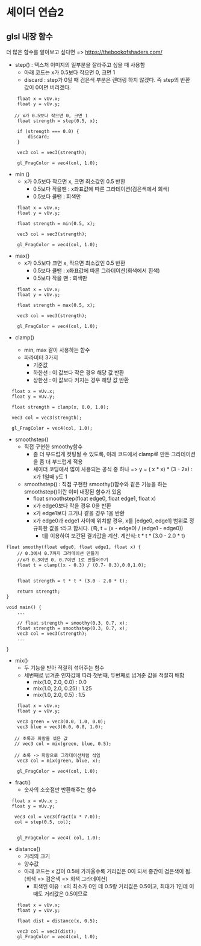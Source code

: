 # 셰이더 연습2

## glsl 내장 함수

더 많은 함수를 알아보고 싶다면 => https://thebookofshaders.com/

- step() : 텍스처 이미지의 일부분을 잘라주고 싶을 때 사용함
  - 아래 코드는 x가 0.5보다 작으면 0, 크면 1
  - discard : step가 0일 때 검은색 부분은 렌더링 하지 않겠다. 즉 step의 반환 값이 0이면 버리겠다.

```
    float x = vUv.x;
    float y = vUv.y;

   // x가 0.5보다 작으면 0, 크면 1
    float strength = step(0.5, x);

    if (strength === 0.0) {
        discard;
    }

    vec3 col = vec3(strength);

    gl_FragColor = vec4(col, 1.0);
```

- min ()
  - x가 0.5보다 작으면 x, 크면 최소값인 0.5 반환
    - 0.5보다 작을땐 : x좌표값에 따른 그라데이션(검은색에서 회색)
    * 0.5보다 클땐 : 회색만

```
    float x = vUv.x;
    float y = vUv.y;

    float strength = min(0.5, x);

    vec3 col = vec3(strength);

    gl_FragColor = vec4(col, 1.0);
```

- max()
  - x가 0.5보다 크면 x, 작으면 최소값인 0.5 반환
    - 0.5보다 클땐 : x좌표값에 따른 그라데이션(회색에서 흰색)
    * 0.5보다 작을 땐 : 회색만

```
    float x = vUv.x;
    float y = vUv.y;

    float strength = max(0.5, x);

    vec3 col = vec3(strength);

    gl_FragColor = vec4(col, 1.0);
```

- clamp()

  - min, max 같이 사용하는 함수
  - 파라미터 3가지
    - 기준값
    - 하한선 : 이 값보다 작은 경우 해당 값 반환
    - 상한선 : 이 값보다 커지는 경우 해당 값 반환

```
  float x = vUv.x;
  float y = vUv.y;

  float strength = clamp(x, 0.0, 1.0);

  vec3 col = vec3(strength);

  gl_FragColor = vec4(col, 1.0);
```

- smoothstep()
  - 직접 구현한 smoothy함수
    - 좀 더 부드럽게 컷팅될 수 있도록, 아래 코드에서 clamp로 만든 그라데이션을 좀 더 부드럽게 적용
    - 셰이더 코딩에서 많이 사용되는 공식 중 하나 => y = ( x \* x) \* (3 - 2x) : x가 1일때 y도 1
  * smoothstep() : 직접 구현한 smoothy()함수와 같은 기능을 하는 smoothstep()이란 이미 내장된 함수가 있음
    - float smoothstep(float edge0, float edge1, float x)
    - x가 edge0보다 작을 경우 0을 반환
    - x가 edge1보다 크거나 같을 경우 1을 반환
    - x가 edge0과 edge1 사이에 위치할 경우, x를 [edge0, edge1] 범위로 정규화한 값을 t라고 합시다. (즉, t = (x - edge0) / (edge1 - edge0))
      - t를 이용하여 보간된 결과값을 계산. 계산식: t \* t \* (3.0 - 2.0 \* t)

```
float smoothy(float edge0, float edge1, float x) {
    // 0.3에서 0.7까지 그라데이션 만들기
    //x가 0.3이면 0, 0.7이면 1로 만들어주기
    float t = clamp((x - 0.3) / (0.7- 0.3),0.0,1.0);


    float strength = t * t * (3.0 - 2.0 * t);

    return strength;
}

void main() {
    ...

    // float strength = smoothy(0.3, 0.7, x);
    float strength = smoothstep(0.3, 0.7, x);
    vec3 col = vec3(strength);
    ...

}
```

- mix()
  - 두 기능을 받아 적절히 섞어주는 함수
  * 세번째로 넘겨준 인자값에 따라 첫번째, 두번째로 넘겨준 값을 적절히 배합
    - mix(1.0, 2.0, 0.0) : 0.0
    - mix(1.0, 2.0, 0.25) : 1.25
    - mix(1.0, 2.0, 0.5) : 1.5

```
    float x = vUv.x;
    float y = vUv.y;

    vec3 green = vec3(0.0, 1.0, 0.0);
    vec3 blue = vec3(0.0, 0.0, 1.0);

   // 초록과 파랑을 섞은 값
   // vec3 col = mix(green, blue, 0.5);

   // 초록 -> 파랑으로 그라데이션처럼 섞임
    vec3 col = mix(green, blue, x);

    gl_FragColor = vec4(col, 1.0);
```

- fract()
  - 숫자의 소숫점만 반환해주는 함수

```
  float x = vUv.x ;
  float y = vUv.y;

   vec3 col = vec3(fract(x * 7.0));
   col = step(0.5, col);


    gl_FragColor = vec4( col, 1.0);
```

- distance()
  - 거리의 크기
  * 양수값
  * 아래 코드는 x 값이 0.5에 가까울수록 거리값은 0이 되서 중간이 검은색이 됨. (회색 => 검은색 => 회색 그라데이션)
    - 회색인 이유 : x의 최소가 0인 데 0.5랑 거리값은 0.5이고, 최대가 1인데 이때도 거리값은 0.5이므로

```
    float x = vUv.x;
    float y = vUv.y;

    float dist = distance(x, 0.5);

    vec3 col = vec3(dist);
    gl_FragColor = vec4(col, 1.0);
```
